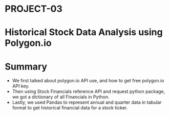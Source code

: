 # PROJECT-03
# Historical Stock Data Analysis using Polygon.io
# Summary
* We first talked about polygon.io API use, and how to get free polygon.io API key. 
* Then using Stock Financials reference API and request python package, we got a dictionary of all Financials in Python. 
* Lastly, we used Pandas to represent annual and quarter data in tabular format to get historical financial data for a stock ticker.
